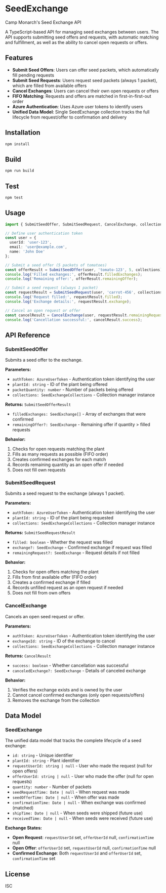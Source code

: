 # SeedExchange
Camp Monarch's Seed Exchange API

A TypeScript-based API for managing seed exchanges between users. The API supports submitting seed offers and requests, with automatic matching and fulfillment, as well as the ability to cancel open requests or offers.

## Features

- **Submit Seed Offers**: Users can offer seed packets, which automatically fill pending requests
- **Submit Seed Requests**: Users request seed packets (always 1 packet), which are filled from available offers
- **Cancel Exchanges**: Users can cancel their own open requests or offers
- **FIFO Matching**: Requests and offers are matched in first-in-first-out order
- **Azure Authentication**: Uses Azure user tokens to identify users
- **Unified Data Model**: Single SeedExchange collection tracks the full lifecycle from request/offer to confirmation and delivery

## Installation

```bash
npm install
```

## Build

```bash
npm run build
```

## Test

```bash
npm test
```

## Usage

```typescript
import { SubmitSeedOffer, SubmitSeedRequest, CancelExchange, collections } from 'seed-exchange-api';

// Define user authentication token
const user = {
  userId: 'user-123',
  email: 'user@example.com',
  name: 'John Doe'
};

// Submit a seed offer (5 packets of tomatoes)
const offerResult = SubmitSeedOffer(user, 'tomato-123', 5, collections);
console.log('Filled exchanges:', offerResult.filledExchanges);
console.log('Remaining offer:', offerResult.remainingOffer);

// Submit a seed request (always 1 packet)
const requestResult = SubmitSeedRequest(user, 'carrot-456', collections);
console.log('Request filled:', requestResult.filled);
console.log('Exchange details:', requestResult.exchange);

// Cancel an open request or offer
const cancelResult = CancelExchange(user, requestResult.remainingRequest!.id, collections);
console.log('Cancellation successful:', cancelResult.success);
```

## API Reference

### SubmitSeedOffer

Submits a seed offer to the exchange.

**Parameters:**
- `authToken: AzureUserToken` - Authentication token identifying the user
- `plantId: string` - ID of the plant being offered
- `packetQuantity: number` - Number of packets being offered
- `collections: SeedExchangeCollections` - Collection manager instance

**Returns:** `SubmitSeedOfferResult`
- `filledExchanges: SeedExchange[]` - Array of exchanges that were confirmed
- `remainingOffer?: SeedExchange` - Remaining offer if quantity > filled requests

**Behavior:**
1. Checks for open requests matching the plant
2. Fills as many requests as possible (FIFO order)
3. Creates confirmed exchanges for each match
4. Records remaining quantity as an open offer if needed
5. Does not fill own requests

### SubmitSeedRequest

Submits a seed request to the exchange (always 1 packet).

**Parameters:**
- `authToken: AzureUserToken` - Authentication token identifying the user
- `plantId: string` - ID of the plant being requested
- `collections: SeedExchangeCollections` - Collection manager instance

**Returns:** `SubmitSeedRequestResult`
- `filled: boolean` - Whether the request was filled
- `exchange?: SeedExchange` - Confirmed exchange if request was filled
- `remainingRequest?: SeedExchange` - Request details if not filled

**Behavior:**
1. Checks for open offers matching the plant
2. Fills from first available offer (FIFO order)
3. Creates a confirmed exchange if filled
4. Records unfilled request as an open request if needed
5. Does not fill from own offers

### CancelExchange

Cancels an open seed request or offer.

**Parameters:**
- `authToken: AzureUserToken` - Authentication token identifying the user
- `exchangeId: string` - ID of the exchange to cancel
- `collections: SeedExchangeCollections` - Collection manager instance

**Returns:** `CancelResult`
- `success: boolean` - Whether cancellation was successful
- `canceledExchange?: SeedExchange` - Details of canceled exchange

**Behavior:**
1. Verifies the exchange exists and is owned by the user
2. Cannot cancel confirmed exchanges (only open requests/offers)
3. Removes the exchange from the collection

## Data Model

### SeedExchange

The unified data model that tracks the complete lifecycle of a seed exchange:

- `id: string` - Unique identifier
- `plantId: string` - Plant identifier
- `requestUserId: string | null` - User who made the request (null for open offers)
- `offerUserId: string | null` - User who made the offer (null for open requests)
- `quantity: number` - Number of packets
- `seedRequestTime: Date | null` - When request was made
- `seedOfferTime: Date | null` - When offer was made
- `confirmationTime: Date | null` - When exchange was confirmed (matched)
- `shipTime: Date | null` - When seeds were shipped (future use)
- `receivedTime: Date | null` - When seeds were received (future use)

**Exchange States:**
- **Open Request**: `requestUserId` set, `offerUserId` null, `confirmationTime` null
- **Open Offer**: `offerUserId` set, `requestUserId` null, `confirmationTime` null
- **Confirmed Exchange**: Both `requestUserId` and `offerUserId` set, `confirmationTime` set

## License

ISC

